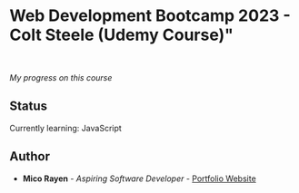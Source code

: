 # Web Development Bootcamp 2023 - Colt Steele (Udemy Course)"

<br>

_My progress on this course_

## Status

 Currently learning: JavaScript

## Author

* **Mico Rayen** - _Aspiring Software Developer_ - [Portfolio Website](https://micorayen.github.io/)
